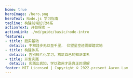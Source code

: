 ```yaml
---
home: true
heroImage: /hero.png
heroText: Node.js 学习指南
tagline: 构建前端知识体系
actionText: 开始探索 →
actionLink: ./md/guide/basic/node-intro
features:
- title: 殷实基础
  details: 不积跬步无以至千里， 仰望星空还需脚踏实地
- title: 构建体系
  details: 告别碎片化学习，构筑自己的知识体系
- title: 开发实践
  details: 实践出真知，学以致用才是真正的理解
footer: MIT Licensed | Copyright © 2022-present Aaron Lam
---
```


<!-- ::: slot footer
MIT Licensed | Copyright © 2018-present [Aaron Lam](https://github.com/Aaronlamz)
::: -->
